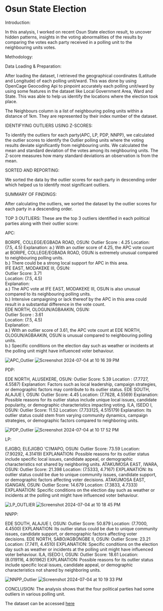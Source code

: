# Osun State Election

Introduction:

In this analysis, I worked on recent Osun State election result, to uncover hidden patterns, insights in the voting abnormalities of the results by comparing the votes each party received in a polling unit to the neighbouring units votes.

Methodology:

Data Loading & Preparation:

After loading the dataset, I retrieved the geographical coordinates (Latitude and Longitude) of each polling unit/ward. This was done by using OpenCage Geocoding Api to pinpoint accurately each polling unit/ward by using some features in the dataset like Local Government Area, Ward and State. This was able to help us identify the locations where the election took place.

The Neighbours column is a list of neighbouring poling units within a distance of 1km. They are represented by their index number of the dataset.

IDENTIFYING OUTLIERS USING Z-SCORES:

To identify the outliers for each party(APC, LP, PDP, NNPP), we calculated the outlier scores to identify the Outlier polling units where the voting results deviate significantly from neighbouring units. We calculated the mean and standard deviation of the votes among its neighbouring units. The Z-score measures how many standard deviations an observation is from the mean.

SORTED AND REPORTING:

We sorted the data by the outlier scores for each party in descending order which helped us to identify most significant outliers.

SUMMARY OF FINDINGS:

After calculating the outliers, we sorted the dataset by the outlier scores for each party in a descending order.  

TOP 3 OUTLIERS:
These are the top 3 outliers identified in each political parties along with their outlier score:

APC:

BORIPE, COLLEGE/EGBADA ROAD, OSUN:
Outlier Score : 4.25
Location: (7.5, 4.5)
Explanation:
a.) With an outlier score of 4.25, the APC vote count at BORIPE, COLLEGE/EGBADA ROAD, OSUN is extremely unusual compared to neighbouring polling units.  
b.) There could be a strong local support for APC in this area.  
IFE EAST, MODAKEKE III, OSUN:  
Outlier Score: 3.71  
Location: (7.5, 4.5)  
Explanation:  
a.) The APC vote at IFE EAST, MODAKEKE III, OSUN is also unusual compared to its neighbouring polling units.  
b.) Intensive campaigning or lack thereof by the APC in this area could result in a substantial difference in the vote count.  
EDE NORTH, OLOGUN/AGBAAKIN, OSUN:  
Outlier Score : 3.61  
Location: (7.5, 4.5)  
Explanation:  
a.) With an outlier score of 3.61, the APC vote count at EDE NORTH, OLOGUN/AGBAAKIN, OSUN is unusual compared to neighbouring polling units.  
b.) Specific conditions on the election day such as weather or incidents at the polling unit might have influenced voter behaviour.  

![APC_Outlier](https://github.com/Raphlawren/Osun_State_Election/assets/130583230/f32d5457-a2ba-445e-a801-513955d8ac3f)
![Screenshot 2024-07-04 at 10 16 39 PM](https://github.com/Raphlawren/Osun_State_Election/assets/130583230/84c60051-b7ef-49de-9bef-1069b89947ea)

PDP:

EDE NORTH, ALUSEKERE, OSUN:
Outlier Score: 5.39
Location : (7.7727, 4.5587)
Explanation:
Factors such as local leadership, campaign strategies, or demographic factors may contribute to its outlier status.
EDE SOUTH, ALAJUE I, OSUN:
Outlier Score: 4.45
Location: (7.7628, 4.5569)
Explanation:
Possible reasons for its outlier status include unique local issues, candidate popularity, or demographic characteristics impacting voting.
ILA, ISEDO I, OSUN:
Outlier Score: 11.52
Location: (7.733125, 4.515179)
Explanation:
Its outlier status could stem from varying community dynamics, campaign strategies, or demographic factors compared to neighboring units.

![PDP_Outlier](https://github.com/Raphlawren/Osun_State_Election/assets/130583230/b2eff261-b8dc-44a0-9bf8-3132abe88304)
![Screenshot 2024-07-04 at 10 17 52 PM](https://github.com/Raphlawren/Osun_State_Election/assets/130583230/0dabc1e8-a792-45d9-ada8-a2855f17c1ac)


LP:

EJIGBO, ELEJIGBO ‘C’/MAPO, OSUN:
Outlier Score: 73.59
Location: (7.90292, 4.31419)
EXPLANATION:
Possible reasons for its outlier status include specific local issues, candidate appeal, or demographic characteristics not shared by neighboring units.
ATAKUMOSA EAST, IWARA, OSUN:
Outlier Score: 21.398
Location: (7.5333, 4.7167)
EXPLANATION:
Its outlier status could be due to unique community issues, candidate support, or demographic factors affecting voter decisions.
ATAKUMOSA EAST, IGANGAN, OSUN:
Outlier Score: 14.679
Location: (7.3833, 4.7333)
EXPLANATION:
Specific conditions on the election day such as weather or incidents at the polling unit might have influenced voter behaviour.

![LP_OUTLIER](https://github.com/Raphlawren/Osun_State_Election/assets/130583230/855bcab9-0736-41e3-b000-557ce4ad77a8)
![Screenshot 2024-07-04 at 10 18 45 PM](https://github.com/Raphlawren/Osun_State_Election/assets/130583230/4df3ce96-aee2-4ce3-acd1-2baac79eb3dc)


NNPP:

EDE SOUTH, ALAJUE I, OSUN:
Outlier Score: 50.879
Location: (7.7000, 4.4500)
EXPLANATION:
Its outlier status could be due to unique community issues, candidate support, or demographic factors affecting voter decisions.
EDE NORTH, SABO/AGBONGBE II, OSUN:
Outlier Score: 23.21
Location: (7.7411, 4.4510)
EXPLANATION:
Specific conditions on the election day such as weather or incidents at the polling unit might have influenced voter behaviour.
ILA, ISEDO I, OSUN:
Outlier Score: 18.61
Location: (8.019116, 4.901962)
EXPLANATION:
Possible reasons for its outlier status include specific local issues, candidate appeal, or demographic characteristics not shared by neighboring units.

![NNPP_Outlier](https://github.com/Raphlawren/Osun_State_Election/assets/130583230/e9f6a31d-82bb-4189-b3dc-1949904edbb2)
![Screenshot 2024-07-04 at 10 19 33 PM](https://github.com/Raphlawren/Osun_State_Election/assets/130583230/efa6410e-8a50-41de-9ff2-d7b0ef194781)

CONCLUSION:
The analysis shows that the four political parties had some outliers in various polling unit.


The dataset can be accessed [here](https://docs.google.com/spreadsheets/d/1_DEH5sEsZsFS8z5qHcGX_C5RhK0aghNa/edit?gid=663511907#gid=663511907)
